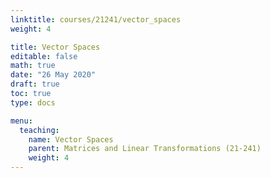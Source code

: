 ```yaml
---
linktitle: courses/21241/vector_spaces
weight: 4

title: Vector Spaces
editable: false
math: true
date: "26 May 2020"
draft: true
toc: true
type: docs

menu:
  teaching:
    name: Vector Spaces
    parent: Matrices and Linear Transformations (21-241)
    weight: 4
---
```

